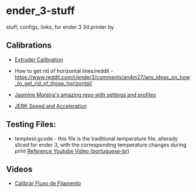 # ender_3-stuff
stuff, configs, links, for ender 3 3d printer by 


## Calibrations

- [Extruder Calibration](https://mattshub.com/blogs/blog/extruder-calibration)
- How to get rid of horizontal lines/reddit - https://www.reddit.com/r/ender3/comments/an4m27/any_ideas_on_how_to_get_rid_of_those_horizontal/
- [Jasmine Moreira's amazing repo with settings and profiles](https://github.com/jasminemoreira/3D_printing)

- [JERK Speed and Acceleration](https://3dprinterly.com/how-to-get-the-perfect-jerk-acceleration-setting/)


## Testing Files:
- temptest.gcode - this file is the traditional temperature file, alterady sliced for ender 3, with the corresponding temperature changes during print
[Reference Youtube Video (portuguese-br)](https://www.youtube.com/watch?v=O5JIT3esyMc)


## Videos

- [Calibrar Fluxo de Filamento](https://www.youtube.com/watch?v=nydckKsmq68)
